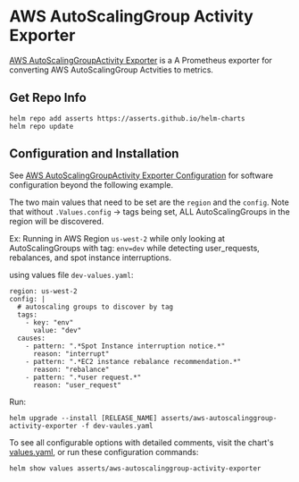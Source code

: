 # AWS AutoScalingGroup Activity Exporter

[AWS AutoScalingGroupActivity Exporter](https://github.com/asserts/aws-autoscalinggroup-activity-exporter) is a A Prometheus exporter for converting
AWS AutoScalingGroup Actvities to metrics.


## Get Repo Info

```console
helm repo add asserts https://asserts.github.io/helm-charts
helm repo update
```

## Configuration and Installation

See [AWS AutoScalingGroupActivity Exporter Configuration](https://github.com/asserts/aws-autoscalinggroup-activity-exporter#configuration) for software configuration beyond
the following example.

The two main values that need to be set are the `region` and the `config`. Note that without
`.Values.config` -> tags being set, ALL AutoScalingGroups in the region will be discovered.


Ex: Running in AWS Region `us-west-2` while only looking at AutoScalingGroups with tag: `env=dev` while detecting user_requests, rebalances, and spot instance interruptions.

using values file `dev-values.yaml`:

```console
region: us-west-2
config: |
  # autoscaling groups to discover by tag
  tags:
    - key: "env"
      value: "dev"
  causes:
    - pattern: ".*Spot Instance interruption notice.*"
      reason: "interrupt"
    - pattern: ".*EC2 instance rebalance recommendation.*"
      reason: "rebalance"
    - pattern: ".*user request.*"
      reason: "user_request"
```

Run:

```console
helm upgrade --install [RELEASE_NAME] asserts/aws-autoscalinggroup-activity-exporter -f dev-vaules.yaml
```

To see all configurable options with detailed comments, visit the chart's [values.yaml](./values.yaml), or run these configuration commands:

```console
helm show values asserts/aws-autoscalinggroup-activity-exporter
```